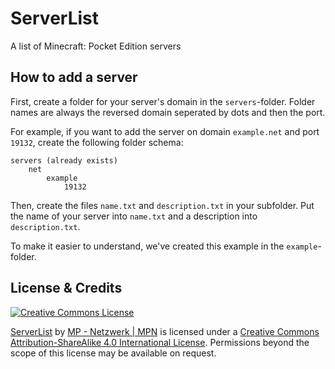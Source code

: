 # ServerList
A list of Minecraft: Pocket Edition servers

## How to add a server

First, create a folder for your server's domain in the `servers`-folder. Folder names are always the reversed domain seperated by dots and then the port.

For example, if you want to add the server on domain `example.net` and port `19132`, create the following folder schema:

```
servers (already exists)
    net
        example
            19132
```

Then, create the files `name.txt` and `description.txt` in your subfolder. Put the name of your server into `name.txt` and a description into `description.txt`.

To make it easier to understand, we've created this example in the `example`-folder.

## License & Credits
[![Creative Commons License](https://i.creativecommons.org/l/by-sa/4.0/88x31.png)](http://creativecommons.org/licenses/by-sa/4.0/)

[ServerList](https://github.com/mpnetzwerk/ServerList) by [MP - Netzwerk | MPN](https://github.com/mpnetzwerk) is licensed under a [Creative Commons Attribution-ShareAlike 4.0 International License](http://creativecommons.org/licenses/by-sa/4.0/). Permissions beyond the scope of this license may be available on request.